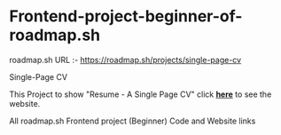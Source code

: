 # Frontend-project-beginner-of-roadmap.sh

roadmap.sh URL :- https://roadmap.sh/projects/single-page-cv

Single-Page CV

This Project to show "Resume - A Single Page CV" click [**here**]([https://roshan-269.github.io/Frontend-project-beginner-of-roadmap.sh/](https://01-single-page-cv.netlify.app/)) to see the website.

All roadmap.sh Frontend project (Beginner) Code and Website links
